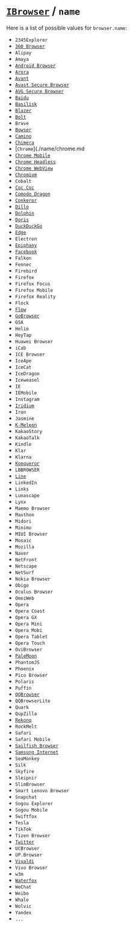 # [`IBrowser`](/api/ua-parser-js/get-browser.md) / `name`

Here is a list of possible values for `browser.name`:

- `2345Explorer`
- [`360 Browser`](./name/360.md)
- `Alipay`
- `Amaya`
- [`Android Browser`](./name/android.md)
- [`Arora`](./name/arora.md)
- [`Avant`](./name/avant.md)
- [`Avast Secure Browser`](./name/avast.md)
- [`AVG Secure Browser`](./name/avg.md)
- [`Baidu`](./name/baidu.md)
- [`Basilisk`](./name/basilisk.md)
- [`Blazer`](./name/blazer.md)
- [`Bolt`](./name/bolt.md)
- `Brave`
- [`Bowser`](./name/bowser.md)
- [`Camino`](./name/camino.md)
- [`Chimera`](./name/chimera.md)
- [`Chrome`](./name/chrome.md
- [`Chrome Mobile`](./name/chrome-mobile.md)
- [`Chrome Headless`](./name/chrome-headless.md)
- [`Chrome WebView`](./name/chrome-webview.md)
- [`Chromium`](./name/chromium.md)
- `Cobalt`
- [`Coc Coc`](./name/coc-coc.md)
- [`Comodo Dragon`](./name/comodo-dragon.md)
- [`Conkeror`](./name/conkeror.md)
- [`Dillo`](./name/dillo.md)
- [`Dolphin`](./name/dolphin.md)
- [`Doris`](./name/doris.md)
- [`DuckDuckGo`](./name/duckduckgo.md)
- [`Edge`](./name/edge.md)
- `Electron`
- [`Epiphany`](./name/epiphany.md)
- [`Facebook`](./name/epiphany.md)
- `Falkon`
- `Fennec`
- `Firebird`
- `Firefox`
- `Firefox Focus`
- `Firefox Mobile`
- `Firefox Reality`
- `Flock`
- [`Flow`](./name/flow.md)
- [`GoBrowser`](./name/go.md)
- `GSA`
- `Helio`
- `HeyTap`
- `Huawei Browser`
- `iCab`
- `ICE Browser`
- `IceApe`
- `IceCat`
- `IceDragon`
- `Iceweasel`
- `IE`
- `IEMobile`
- `Instagram`
- [`Iridium`](./name/iridium.md)
- `Iron`
- `Jasmine`
- [`K-Meleon`](./name/k-meleon.md)
- `KakaoStory`
- `KakaoTalk`
- `Kindle`
- `Klar`
- `Klarna`
- [`Konqueror`](./name/konqueror.md)
- `LBBROWSER`
- [`Line`](./name/line.md)
- `LinkedIn`
- `Links`
- `Lunascape`
- `Lynx`
- `Maemo Browser`
- `Maxthon`
- `Midori`
- `Minimo`
- `MIUI Browser`
- `Mosaic`
- `Mozilla`
- `Naver`
- `NetFront`
- `Netscape`
- `NetSurf`
- `Nokia Browser`
- `Obigo`
- `Oculus Browser`
- `OmniWeb`
- `Opera`
- `Opera Coast`
- `Opera GX`
- `Opera Mini`
- `Opera Mobi`
- `Opera Tablet`
- `Opera Touch`
- `OviBrowser`
- [`PaleMoon`](./name/palemoon.md)
- `PhantomJS`
- `Phoenix`
- `Pico Browser`
- `Polaris`
- `Puffin`
- [`QQBrowser`](./name/qq.md)
- `QQBrowserLite`
- `Quark`
- `QupZilla`
- [`Rekonq`](./name/rekonq.md)
- `RockMelt`
- `Safari`
- `Safari Mobile`
- [`Sailfish Browser`](./name/sailfish.md)
- [`Samsung Internet`](./name/samsung-internet.md)
- `SeaMonkey`
- `Silk`
- `Skyfire`
- `Sleipnir`
- `SlimBrowser`
- `Smart Lenovo Browser`
- `Snapchat`
- `Sogou Explorer`
- `Sogou Mobile`
- `Swiftfox`
- `Tesla`
- `TikTok`
- `Tizen Browser`
- [`Twitter`](./name/twitter.md)
- `UCBrowser`
- `UP.Browser`
- [`Vivaldi`](./name/vivaldi.md)
- `Vivo Browser`
- `w3m`
- [`Waterfox`](./name/waterfox.md)
- `WeChat`
- `Weibo`
- `Whale`
- `Wolvic`
- `Yandex`
- `...`